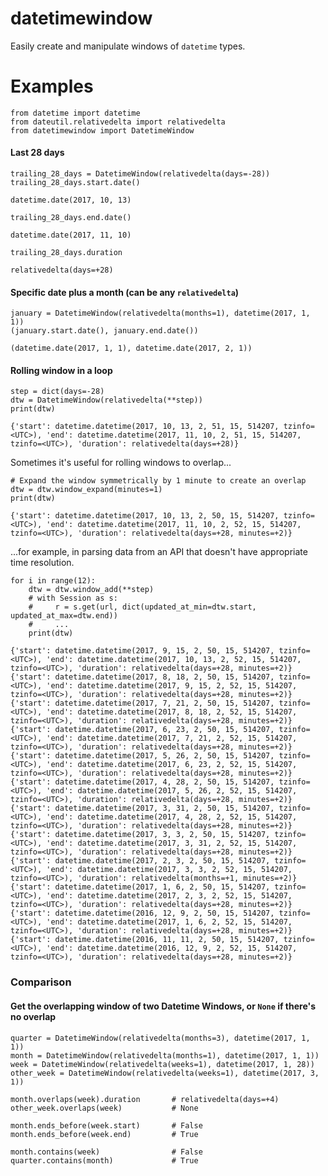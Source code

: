 # datetimewindow
Easily create and manipulate windows of `datetime` types.

# Examples
```
from datetime import datetime
from dateutil.relativedelta import relativedelta
from datetimewindow import DatetimeWindow
```
#### Last 28 days
    
````
trailing_28_days = DatetimeWindow(relativedelta(days=-28))
trailing_28_days.start.date()
````
    
`datetime.date(2017, 10, 13)`
    
````
trailing_28_days.end.date()
````
`datetime.date(2017, 11, 10)`

````
trailing_28_days.duration
````
`relativedelta(days=+28)`
    
#### Specific date plus a month (can be any `relativedelta`)
````
january = DatetimeWindow(relativedelta(months=1), datetime(2017, 1, 1))
(january.start.date(), january.end.date())
````    
`(datetime.date(2017, 1, 1), datetime.date(2017, 2, 1))`


#### Rolling window in a loop

````
step = dict(days=-28)
dtw = DatetimeWindow(relativedelta(**step))
print(dtw)
````

`{'start': datetime.datetime(2017, 10, 13, 2, 51, 15, 514207, tzinfo=<UTC>), 'end': datetime.datetime(2017, 11, 10, 2, 51, 15, 514207, tzinfo=<UTC>), 'duration': relativedelta(days=+28)}`

Sometimes it's useful for rolling windows to overlap...

````
# Expand the window symmetrically by 1 minute to create an overlap
dtw = dtw.window_expand(minutes=1)
print(dtw)
````

`{'start': datetime.datetime(2017, 10, 13, 2, 50, 15, 514207, tzinfo=<UTC>), 'end': datetime.datetime(2017, 11, 10, 2, 52, 15, 514207, tzinfo=<UTC>), 'duration': relativedelta(days=+28, minutes=+2)}`

...for example, in parsing data from an API that doesn't have appropriate time resolution.

````
for i in range(12):
    dtw = dtw.window_add(**step)
    # with Session as s:
    #     r = s.get(url, dict(updated_at_min=dtw.start, updated_at_max=dtw.end))
    #     ...
    print(dtw)
````
````
{'start': datetime.datetime(2017, 9, 15, 2, 50, 15, 514207, tzinfo=<UTC>), 'end': datetime.datetime(2017, 10, 13, 2, 52, 15, 514207, tzinfo=<UTC>), 'duration': relativedelta(days=+28, minutes=+2)}
{'start': datetime.datetime(2017, 8, 18, 2, 50, 15, 514207, tzinfo=<UTC>), 'end': datetime.datetime(2017, 9, 15, 2, 52, 15, 514207, tzinfo=<UTC>), 'duration': relativedelta(days=+28, minutes=+2)}
{'start': datetime.datetime(2017, 7, 21, 2, 50, 15, 514207, tzinfo=<UTC>), 'end': datetime.datetime(2017, 8, 18, 2, 52, 15, 514207, tzinfo=<UTC>), 'duration': relativedelta(days=+28, minutes=+2)}
{'start': datetime.datetime(2017, 6, 23, 2, 50, 15, 514207, tzinfo=<UTC>), 'end': datetime.datetime(2017, 7, 21, 2, 52, 15, 514207, tzinfo=<UTC>), 'duration': relativedelta(days=+28, minutes=+2)}
{'start': datetime.datetime(2017, 5, 26, 2, 50, 15, 514207, tzinfo=<UTC>), 'end': datetime.datetime(2017, 6, 23, 2, 52, 15, 514207, tzinfo=<UTC>), 'duration': relativedelta(days=+28, minutes=+2)}
{'start': datetime.datetime(2017, 4, 28, 2, 50, 15, 514207, tzinfo=<UTC>), 'end': datetime.datetime(2017, 5, 26, 2, 52, 15, 514207, tzinfo=<UTC>), 'duration': relativedelta(days=+28, minutes=+2)}
{'start': datetime.datetime(2017, 3, 31, 2, 50, 15, 514207, tzinfo=<UTC>), 'end': datetime.datetime(2017, 4, 28, 2, 52, 15, 514207, tzinfo=<UTC>), 'duration': relativedelta(days=+28, minutes=+2)}
{'start': datetime.datetime(2017, 3, 3, 2, 50, 15, 514207, tzinfo=<UTC>), 'end': datetime.datetime(2017, 3, 31, 2, 52, 15, 514207, tzinfo=<UTC>), 'duration': relativedelta(days=+28, minutes=+2)}
{'start': datetime.datetime(2017, 2, 3, 2, 50, 15, 514207, tzinfo=<UTC>), 'end': datetime.datetime(2017, 3, 3, 2, 52, 15, 514207, tzinfo=<UTC>), 'duration': relativedelta(months=+1, minutes=+2)}
{'start': datetime.datetime(2017, 1, 6, 2, 50, 15, 514207, tzinfo=<UTC>), 'end': datetime.datetime(2017, 2, 3, 2, 52, 15, 514207, tzinfo=<UTC>), 'duration': relativedelta(days=+28, minutes=+2)}
{'start': datetime.datetime(2016, 12, 9, 2, 50, 15, 514207, tzinfo=<UTC>), 'end': datetime.datetime(2017, 1, 6, 2, 52, 15, 514207, tzinfo=<UTC>), 'duration': relativedelta(days=+28, minutes=+2)}
{'start': datetime.datetime(2016, 11, 11, 2, 50, 15, 514207, tzinfo=<UTC>), 'end': datetime.datetime(2016, 12, 9, 2, 52, 15, 514207, tzinfo=<UTC>), 'duration': relativedelta(days=+28, minutes=+2)}
````

### Comparison
#### Get the overlapping window of two Datetime Windows, or `None` if there's no overlap
````
quarter = DatetimeWindow(relativedelta(months=3), datetime(2017, 1, 1))
month = DatetimeWindow(relativedelta(months=1), datetime(2017, 1, 1))
week = DatetimeWindow(relativedelta(weeks=1), datetime(2017, 1, 28))
other_week = DatetimeWindow(relativedelta(weeks=1), datetime(2017, 3, 1))

month.overlaps(week).duration       # relativedelta(days=+4)
other_week.overlaps(week)           # None

month.ends_before(week.start)       # False
month.ends_before(week.end)         # True

month.contains(week)                # False
quarter.contains(month)             # True
````
